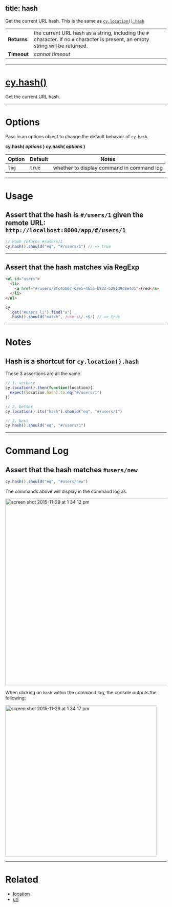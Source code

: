 title: hash
---

Get the current URL hash. This is the same as [`cy.location().hash`](https://on.cypress.io/api/location)

| | |
|--- | --- |
| **Returns** | the current URL hash as a string, including the `#` character. If no `#` character is present, an empty string will be returned. |
| **Timeout** | *cannot timeout* |

***

# [cy.hash()](#section-usage)

Get the current URL hash.

***

# Options

Pass in an options object to change the default behavior of `cy.hash`.

**cy.hash( *options* )**
**cy.hash( *options* )**

Option | Default | Notes
--- | --- | ---
`log` | `true` | whether to display command in command log

***

# Usage

## Assert that the hash is `#/users/1` given the remote URL: `http://localhost:8000/app/#/users/1`

```javascript
// Hash returns #/users/1
cy.hash().should("eq", "#/users/1") // => true
```

***

## Assert that the hash matches via RegExp

```html
<ul id="users">
  <li>
    <a href="#/users/8fc45b67-d2e5-465a-b822-b281d9c8e4d1">Fred</a>
  </li>
</ul>
```

```javascript
cy
  .get("#users li").find("a")
  .hash().should("match", /users\/.+$/) // => true
```

***

# Notes

## Hash is a shortcut for `cy.location().hash`

These 3 assertions are all the same.

```javascript
// 1. verbose
cy.location().then(function(location){
  expect(location.hash).to.eq("#/users/1")
})

// 2. better
cy.location().its("hash").should("eq", "#/users/1")

// 3. best
cy.hash().should("eq", "#/users/1")
```

***

# Command Log

## Assert that the hash matches `#users/new`

```javascript
cy.hash().should("eq", "#users/new")
```

The commands above will display in the command log as:

<img width="581" alt="screen shot 2015-11-29 at 1 34 12 pm" src="https://cloud.githubusercontent.com/assets/1271364/11459152/ed737be4-969d-11e5-823e-1d12cd7d03b1.png">

When clicking on `hash` within the command log, the console outputs the following:

<img width="472" alt="screen shot 2015-11-29 at 1 34 17 pm" src="https://cloud.githubusercontent.com/assets/1271364/11459153/f0aa6476-969d-11e5-9851-302957f9eb0f.png">

***

# Related

- [location](https://on.cypress.io/api/location)
- [url](https://on.cypress.io/api/url)